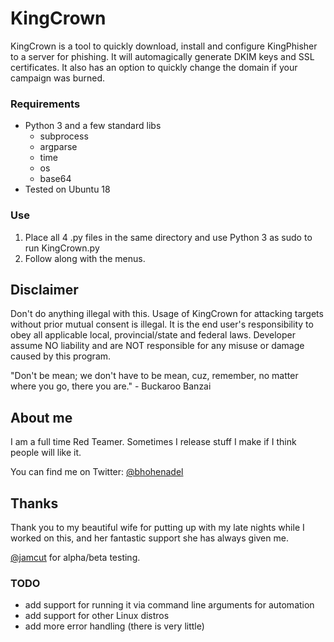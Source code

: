 # KingCrown

KingCrown is a tool to quickly download, install and configure KingPhisher to a server for phishing. It will automagically generate DKIM keys and SSL certificates.  It also has an option to quickly change the domain if your campaign was burned.

### Requirements

- Python 3 and a few standard libs
  - subprocess
  - argparse
  - time
  - os
  - base64
- Tested on Ubuntu 18

### Use
1. Place all 4 .py files in the same directory and use Python 3 as sudo to run KingCrown.py
2. Follow along with the menus.

## Disclaimer
Don't do anything illegal with this.
Usage of KingCrown for attacking targets without prior mutual consent is illegal. It is the end user's responsibility to obey all applicable local, provincial/state and federal laws. Developer assume NO liability and are NOT responsible for any misuse or damage caused by this program.

"Don't be mean; we don't have to be mean, cuz, remember, no matter where you go, there you are." - Buckaroo Banzai

## About me
I am a full time Red Teamer.  Sometimes I release stuff I make if I think people will like it.

You can find me on Twitter: [@bhohenadel](https://twitter.com/bhohenadel)

## Thanks
Thank you to my beautiful wife for putting up with my late nights while I worked on this, and her fantastic support she has always given me.

[@jamcut](https://twitter.com/jamcut) for alpha/beta testing.

### TODO
- add support for running it via command line arguments for automation
- add support for other Linux distros
- add more error handling (there is very little)
